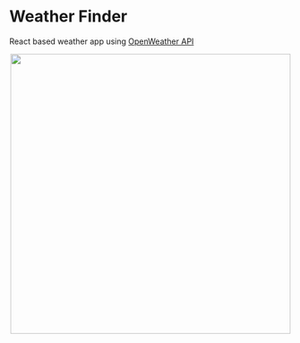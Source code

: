 # Weather Finder
React based weather app using [OpenWeather API](https://openweathermap.org/api)

<img src="https://i.postimg.cc/RC26WmSy/Screen-Shot-2019-12-18-at-10-25-37-fullpage.png" 
    height="500" style="display: block;margin-left: auto;margin-right: auto;">